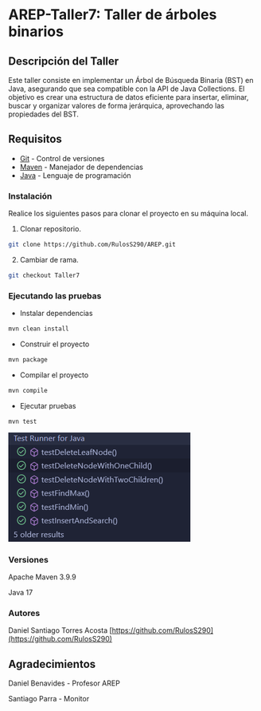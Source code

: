 # AREP-Taller7: Taller de árboles binarios

## Descripción del Taller

Este taller consiste en implementar un Árbol de Búsqueda Binaria (BST) en Java, asegurando que sea compatible con la API de Java Collections. El objetivo es crear una estructura de datos eficiente para insertar, eliminar, buscar y organizar valores de forma jerárquica, aprovechando las propiedades del BST.

## Requisitos

* [Git](https://git-scm.com/) - Control de versiones
* [Maven](https://maven.apache.org/) - Manejador de dependencias
* [Java](https://www.oracle.com/java/technologies/downloads/#java17) - Lenguaje de programación

### Instalación

Realice los siguientes pasos para clonar el proyecto en su máquina local.

1. Clonar repositorio.

```bash
git clone https://github.com/RulosS290/AREP.git
```

2. Cambiar de rama.

```bash
git checkout Taller7
```

### Ejecutando las pruebas

* Instalar dependencias
```bash
mvn clean install
```

* Construir el proyecto
```bash
mvn package
```
* Compilar el proyecto
```bash
mvn compile
```
* Ejecutar pruebas
```bash
mvn test
```

![alt text](image.png)

### Versiones

Apache Maven 3.9.9

Java 17

### Autores

Daniel Santiago Torres Acosta [https://github.com/RulosS290](https://github.com/RulosS290)

## Agradecimientos

Daniel Benavides - Profesor AREP

Santiago Parra - Monitor
